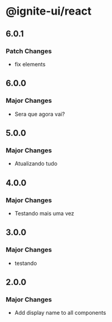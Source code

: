# @ignite-ui/react

## 6.0.1

### Patch Changes

- fix elements

## 6.0.0

### Major Changes

- Sera que agora vai?

## 5.0.0

### Major Changes

- Atualizando tudo

## 4.0.0

### Major Changes

- Testando mais uma vez

## 3.0.0

### Major Changes

- testando

## 2.0.0

### Major Changes

- Add display name to all components

